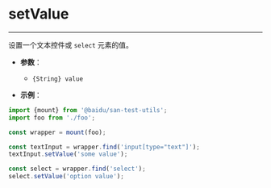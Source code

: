 # setValue
---

设置一个文本控件或 `select` 元素的值。

* **参数**：

    - `{String} value`

* **示例**：

```js
import {mount} from '@baidu/san-test-utils';
import foo from './foo';

const wrapper = mount(foo);

const textInput = wrapper.find('input[type="text"]');
textInput.setValue('some value');

const select = wrapper.find('select');
select.setValue('option value');
```

